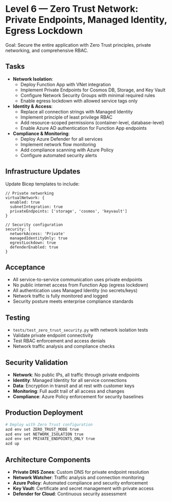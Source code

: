 # Level 6 — Zero Trust Network: Private Endpoints, Managed Identity, Egress Lockdown

Goal: Secure the entire application with Zero Trust principles, private networking, and comprehensive RBAC.

## Tasks
- **Network Isolation**:
  - Deploy Function App with VNet integration
  - Implement Private Endpoints for Cosmos DB, Storage, and Key Vault
  - Configure Network Security Groups with minimal required rules
  - Enable egress lockdown with allowed service tags only
- **Identity & Access**:
  - Replace all connection strings with Managed Identity
  - Implement principle of least privilege RBAC
  - Add resource-scoped permissions (container-level, database-level)
  - Enable Azure AD authentication for Function App endpoints
- **Compliance & Monitoring**:
  - Deploy Azure Defender for all services
  - Implement network flow monitoring
  - Add compliance scanning with Azure Policy
  - Configure automated security alerts

## Infrastructure Updates
Update Bicep templates to include:
```bicep
// Private networking
virtualNetwork: {
  enabled: true
  subnetIntegration: true
  privateEndpoints: ['storage', 'cosmos', 'keyvault']
}

// Security configuration
security: {
  networkAccess: 'Private'
  managedIdentityOnly: true
  egrestLockdown: true
  defenderEnabled: true
}
```

## Acceptance
- All service-to-service communication uses private endpoints
- No public internet access from Function App (egress lockdown)
- All authentication uses Managed Identity (no secrets/keys)
- Network traffic is fully monitored and logged
- Security posture meets enterprise compliance standards

## Testing
- `tests/test_zero_trust_security.py` with network isolation tests
- Validate private endpoint connectivity
- Test RBAC enforcement and access denials
- Network traffic analysis and compliance checks

## Security Validation
- **Network**: No public IPs, all traffic through private endpoints
- **Identity**: Managed Identity for all service connections
- **Data**: Encryption in transit and at rest with customer keys
- **Monitoring**: Full audit trail of all access and changes
- **Compliance**: Azure Policy enforcement for security baselines

## Production Deployment
```bash
# Deploy with Zero Trust configuration
azd env set ZERO_TRUST_MODE true
azd env set NETWORK_ISOLATION true
azd env set PRIVATE_ENDPOINTS_ONLY true
azd up
```

## Architecture Components
- **Private DNS Zones**: Custom DNS for private endpoint resolution
- **Network Watcher**: Traffic analysis and connection monitoring
- **Azure Policy**: Automated compliance and security enforcement
- **Key Vault**: Certificate and secret management with private access
- **Defender for Cloud**: Continuous security assessment